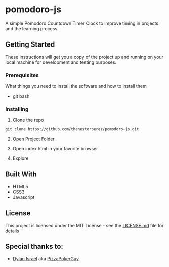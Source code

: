 # pomodoro-js
A simple Pomodoro Countdown Timer Clock to improve timing in projects and the learning process.

## Getting Started

These instructions will get you a copy of the project up and running on your local machine for development and testing purposes.

### Prerequisites

What things you need to install the software and how to install them

- git bash


### Installing

1. Clone the repo

```
git clone https://github.com/thenestorperez/pomodoro-js.git
```

2. Open Project Folder

3. Open index.html in your favorite browser

4. Explore

## Built With

* HTML5
* CSS3
* Javascript

## License

This project is licensed under the MIT License - see the [LICENSE.md](LICENSE.md) file for details

## Special thanks to:

* [Dylan Israel](https://twitter.com/PizzaPokerGuy) aka [PizzaPokerGuy](https://github.com/PizzaPokerGuy)
